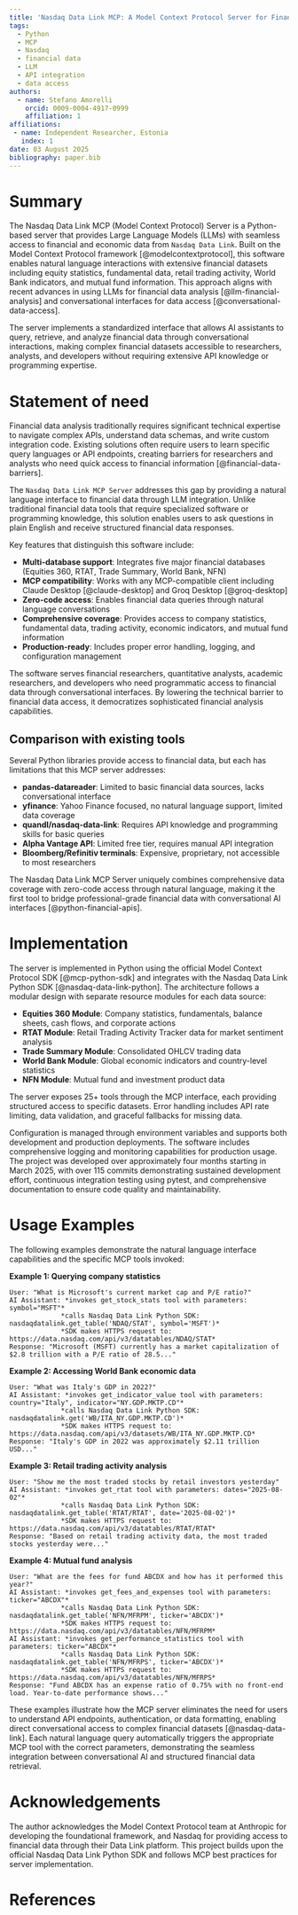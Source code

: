 ```yaml
---
title: 'Nasdaq Data Link MCP: A Model Context Protocol Server for Financial Data Access'
tags:
  - Python
  - MCP
  - Nasdaq
  - financial data
  - LLM
  - API integration
  - data access
authors:
  - name: Stefano Amorelli
    orcid: 0009-0004-4917-0999
    affiliation: 1
affiliations:
 - name: Independent Researcher, Estonia
   index: 1
date: 03 August 2025
bibliography: paper.bib
---
```


# Summary

The Nasdaq Data Link MCP (Model Context Protocol) Server is a Python-based server that provides Large Language Models (LLMs) with seamless access to financial and economic data from `Nasdaq Data Link`. Built on the Model Context Protocol framework [@modelcontextprotocol], this software enables natural language interactions with extensive financial datasets including equity statistics, fundamental data, retail trading activity, World Bank indicators, and mutual fund information. This approach aligns with recent advances in using LLMs for financial data analysis [@llm-financial-analysis] and conversational interfaces for data access [@conversational-data-access].

The server implements a standardized interface that allows AI assistants to query, retrieve, and analyze financial data through conversational interactions, making complex financial datasets accessible to researchers, analysts, and developers without requiring extensive API knowledge or programming expertise.

# Statement of need

Financial data analysis traditionally requires significant technical expertise to navigate complex APIs, understand data schemas, and write custom integration code. Existing solutions often require users to learn specific query languages or API endpoints, creating barriers for researchers and analysts who need quick access to financial information [@financial-data-barriers].

The `Nasdaq Data Link MCP Server` addresses this gap by providing a natural language interface to financial data through LLM integration. Unlike traditional financial data tools that require specialized software or programming knowledge, this solution enables users to ask questions in plain English and receive structured financial data responses.

Key features that distinguish this software include:

- **Multi-database support**: Integrates five major financial databases (Equities 360, RTAT, Trade Summary, World Bank, NFN)
- **MCP compatibility**: Works with any MCP-compatible client including Claude Desktop [@claude-desktop] and Groq Desktop [@groq-desktop]
- **Zero-code access**: Enables financial data queries through natural language conversations
- **Comprehensive coverage**: Provides access to company statistics, fundamental data, trading activity, economic indicators, and mutual fund information
- **Production-ready**: Includes proper error handling, logging, and configuration management

The software serves financial researchers, quantitative analysts, academic researchers, and developers who need programmatic access to financial data through conversational interfaces. By lowering the technical barrier to financial data access, it democratizes sophisticated financial analysis capabilities.

## Comparison with existing tools

Several Python libraries provide access to financial data, but each has limitations that this MCP server addresses:

- **pandas-datareader**: Limited to basic financial data sources, lacks conversational interface
- **yfinance**: Yahoo Finance focused, no natural language support, limited data coverage
- **quandl/nasdaq-data-link**: Requires API knowledge and programming skills for basic queries
- **Alpha Vantage API**: Limited free tier, requires manual API integration
- **Bloomberg/Refinitiv terminals**: Expensive, proprietary, not accessible to most researchers

The Nasdaq Data Link MCP Server uniquely combines comprehensive data coverage with zero-code access through natural language, making it the first tool to bridge professional-grade financial data with conversational AI interfaces [@python-financial-apis].

# Implementation

The server is implemented in Python using the official Model Context Protocol SDK [@mcp-python-sdk] and integrates with the Nasdaq Data Link Python SDK [@nasdaq-data-link-python]. The architecture follows a modular design with separate resource modules for each data source:

- **Equities 360 Module**: Company statistics, fundamentals, balance sheets, cash flows, and corporate actions
- **RTAT Module**: Retail Trading Activity Tracker data for market sentiment analysis  
- **Trade Summary Module**: Consolidated OHLCV trading data
- **World Bank Module**: Global economic indicators and country-level statistics
- **NFN Module**: Mutual fund and investment product data

The server exposes 25+ tools through the MCP interface, each providing structured access to specific datasets. Error handling includes API rate limiting, data validation, and graceful fallbacks for missing data.

Configuration is managed through environment variables and supports both development and production deployments. The software includes comprehensive logging and monitoring capabilities for production usage. The project was developed over approximately four months starting in March 2025, with over 115 commits demonstrating sustained development effort, continuous integration testing using pytest, and comprehensive documentation to ensure code quality and maintainability.

# Usage Examples

The following examples demonstrate the natural language interface capabilities and the specific MCP tools invoked:

**Example 1: Querying company statistics**
```
User: "What is Microsoft's current market cap and P/E ratio?"
AI Assistant: *invokes get_stock_stats tool with parameters: symbol="MSFT"*
             *calls Nasdaq Data Link Python SDK: nasdaqdatalink.get_table('NDAQ/STAT', symbol='MSFT')*
             *SDK makes HTTPS request to: https://data.nasdaq.com/api/v3/datatables/NDAQ/STAT*
Response: "Microsoft (MSFT) currently has a market capitalization of $2.8 trillion with a P/E ratio of 28.5..."
```

**Example 2: Accessing World Bank economic data**
```
User: "What was Italy's GDP in 2022?"
AI Assistant: *invokes get_indicator_value tool with parameters: country="Italy", indicator="NY.GDP.MKTP.CD"*
             *calls Nasdaq Data Link Python SDK: nasdaqdatalink.get('WB/ITA_NY.GDP.MKTP.CD')*
             *SDK makes HTTPS request to: https://data.nasdaq.com/api/v3/datasets/WB/ITA_NY.GDP.MKTP.CD*
Response: "Italy's GDP in 2022 was approximately $2.11 trillion USD..."
```

**Example 3: Retail trading activity analysis**
```
User: "Show me the most traded stocks by retail investors yesterday"
AI Assistant: *invokes get_rtat tool with parameters: dates="2025-08-02"*
             *calls Nasdaq Data Link Python SDK: nasdaqdatalink.get_table('RTAT/RTAT', date='2025-08-02')*
             *SDK makes HTTPS request to: https://data.nasdaq.com/api/v3/datatables/RTAT/RTAT*
Response: "Based on retail trading activity data, the most traded stocks yesterday were..."
```

**Example 4: Mutual fund analysis**
```
User: "What are the fees for fund ABCDX and how has it performed this year?"
AI Assistant: *invokes get_fees_and_expenses tool with parameters: ticker="ABCDX"*
             *calls Nasdaq Data Link Python SDK: nasdaqdatalink.get_table('NFN/MFRPM', ticker='ABCDX')*
             *SDK makes HTTPS request to: https://data.nasdaq.com/api/v3/datatables/NFN/MFRPM*
AI Assistant: *invokes get_performance_statistics tool with parameters: ticker="ABCDX"*
             *calls Nasdaq Data Link Python SDK: nasdaqdatalink.get_table('NFN/MFRPS', ticker='ABCDX')*
             *SDK makes HTTPS request to: https://data.nasdaq.com/api/v3/datatables/NFN/MFRPS*
Response: "Fund ABCDX has an expense ratio of 0.75% with no front-end load. Year-to-date performance shows..."
```

These examples illustrate how the MCP server eliminates the need for users to understand API endpoints, authentication, or data formatting, enabling direct conversational access to complex financial datasets [@nasdaq-data-link]. Each natural language query automatically triggers the appropriate MCP tool with the correct parameters, demonstrating the seamless integration between conversational AI and structured financial data retrieval.

# Acknowledgements

The author acknowledges the Model Context Protocol team at Anthropic for developing the foundational framework, and Nasdaq for providing access to financial data through their Data Link platform. This project builds upon the official Nasdaq Data Link Python SDK and follows MCP best practices for server implementation.

# References
